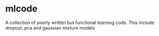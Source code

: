 # mlcode
A collection of poorly written but functional learning code.
This include dropout, pca and gaussian mixture models


